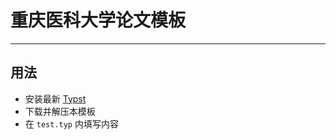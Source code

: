 # 重庆医科大学论文模板

---

## 用法

- 安装最新 [Typst](https://github.com/typst/typst)
- 下载并解压本模板
- 在 `test.typ` 内填写内容
